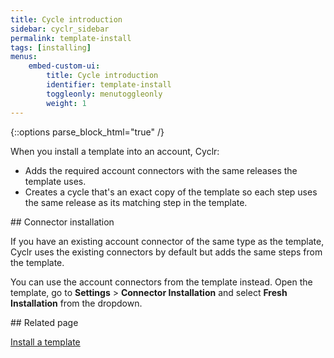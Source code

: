 ```yaml
---
title: Cycle introduction
sidebar: cyclr_sidebar
permalink: template-install
tags: [installing]
menus:
    embed-custom-ui:
        title: Cycle introduction
        identifier: template-install
        toggleonly: menutoggleonly
        weight: 1
---
```

{::options parse_block_html="true" /}
<section class="card">
When you install a template into an account, Cyclr:

* Adds the required account connectors with the same releases the template uses.
* Creates a cycle that's an exact copy of the template so each step uses the same release as its matching step in the template.


</section>
<section class="card">
## Connector installation

If you have an existing account connector of the same type as the template, Cyclr uses the existing connectors by default but adds the same steps from the template.

You can use the account connectors from the template instead. Open the template, go to **Settings** > **Connector Installation** and select **Fresh Installation** from the dropdown.


</section>
<section class="card">
## Related page

[Install a template](./install-from-template)


</section>
